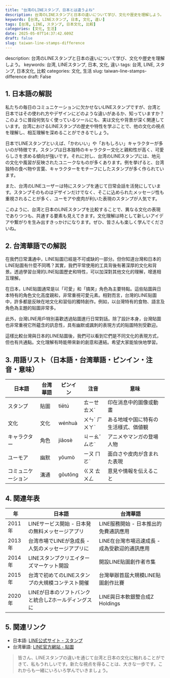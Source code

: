 ```yaml
---
title: "台湾のLINEスタンプ、日本とは違うよね"
description: 台湾のLINEスタンプと日本の違いについて学び、文化や歴史を理解しよう。
keywords: [台湾, LINEスタンプ, 日本, 文化, 違い]
tags: [台湾, LINE, スタンプ, 日本文化, 比較]
categories: [文化, 生活]
date: 2025-05-07T14:37:42.609Z
draft: false
slug: taiwan-line-stamps-difference
---
```


description: 台湾のLINEスタンプと日本の違いについて学び、文化や歴史を理解しよう。
keywords: 台湾, LINEスタンプ, 日本, 文化, 違い
tags: 台湾, LINE, スタンプ, 日本文化, 比較
categories: 文化, 生活
slug: taiwan-line-stamps-difference
draft: False

## 1. 日本語の解説

私たちの毎日のコミュニケーションに欠かせないLINEスタンプですが、台湾と日本ではその使われ方やデザインにどのような違いがあるか、知っていますか？このように普段何気なく使っているツールにも、実は文化や背景が深く関連しています。台湾におけるLINEスタンプの歴史や特性を学ぶことで、他の文化の視点を理解し、相互理解を深めることができるでしょう。

日本でLINEスタンプといえば、「かわいい」や「おもしろい」キャラクターが多いのが特徴です。スタンプは日本独特のキャラクター文化と親和性が高く、可愛らしさを求める傾向が強いです。それに対し、台湾のLINEスタンプには、地元の文化や風習が反映されたユニークなものが多くあります。例を挙げると、台湾独特の食べ物や言葉、キャラクターをモチーフにしたスタンプが多く作られています。

また、台湾のLINEユーザーは特にスタンプを通じて日常会話を活発にしています。スタンプそのものはデザインだけでなく、そこに込められたメッセージ性も重視されることが多く、ユーモアや皮肉が利いた表現のスタンプが人気です。

このように、台湾と日本のLINEスタンプを比較することで、異なる文化の表現でありつつも、共通する要素も見えてきます。文化理解は時として新しいアイデアや繋がりを生み出すきっかけになります。ぜひ、皆さんも楽しく学んでくださいね。

## 2. 台湾華語での解説

在我們日常溝通中，LINE貼圖已經是不可或缺的一部分。但你知道台灣和日本的LINE貼圖有什麼不同嗎？其實，我們平常使用的工具背後有著深厚的文化和背景。透過學習台灣的LINE貼圖歷史和特性，可以加深對其他文化的理解，增進相互理解。

在日本，LINE貼圖通常是以「可愛」和「搞笑」角色為主要特點。這些貼圖與日本特有的角色文化高度親和，非常重視可愛元素。相對而言，台灣的LINE貼圖中，許多都是反映在地文化和習俗的獨特創作。例如，以台灣特有的食物、語言及角色為主題的貼圖非常多。

此外，台灣LINE用戶特別喜歡透過貼圖進行日常對話。除了設計本身，台灣貼圖也非常重視它所蘊含的訊息性，具有幽默或諷刺的表現方式的貼圖特別受歡迎。

這樣比較台灣與日本的LINE貼圖後，我們可以看到它們是不同文化的表現方式，但也有共通點。文化理解有時能帶來新的創意和連結。希望大家能愉快地學習。

## 3. 用語リスト（日本語・台湾華語・ピンイン・注音・意味）

| 日本語      | 台湾華語       | ピンイン     | 注音          | 意味                           |
|-------------|----------------|-------------|---------------|--------------------------------|
| スタンプ    | 貼圖           | tiētú       | ㄊㄧㄝ ㄊㄨˊ | 印在消息中的圖像或動畫          |
| 文化        | 文化           | wénhuà      | ㄨㄣˊ ㄏㄨㄚˋ | ある地域や国に特有の生活様式、価値観 |
| キャラクター| 角色           | jiǎosè      | ㄐㄧㄠˇ ㄙㄜˋ | アニメやマンガの登場人物       |
| ユーモア    | 幽默           | yōumò       | ㄧㄡ ㄇㄛˋ   | 面白さや皮肉が含まれた表現     |
| コミュニケーション | 溝通       | gōutōng     | ㄍㄡ ㄊㄨㄥ   | 意見や情報を伝えること         |

## 4. 関連年表

| 年 | 日本語                                    | 台湾華語                                    |
|----|-----------------------------------------|--------------------------------------------|
| 2011年 | LINEサービス開始 - 日本発の無料メッセージアプリ | LINE服務開始 - 日本推出的免費通訊應用           |
| 2013年 | 台湾市場でLINEが急成長 - 人気のメッセージアプリに | LINE在台灣市場迅速成長 - 成為受歡迎的通訊應用  |
| 2014年 | LINEスタンプクリエイターズマーケット開設 | 開設LINE貼圖創作者市集                       |
| 2015年 | 台湾で初めてのLINEスタンプの大規模コンテスト開催 | 台灣舉辦首屆大規模LINE貼圖創作比賽              |
| 2020年 | LINEが日本のソフトバンクと統合しZホールディングスに | LINE與日本軟銀整合成Z Holdings             |

## 5. 関連リンク  

- 日本語: [LINE公式サイト - スタンプ](https://line.me/ja/store/sticker)
- 台湾華語: [LINE官方網站 - 貼圖](https://store.line.me/?lang=zh-Hant)

>皆さん、LINEスタンプの違いを通じて台湾と日本の文化に触れることができて、私もうれしいです。新たな視点を得ることは、大きな一歩です。これからも一緒にいろいろ学んでいきましょう。
